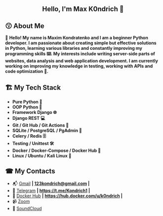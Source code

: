 <h2 align="center">Hello, I'm Max K0ndrich 👋 </h2>


## 😗 About Me

  📝 **Hello! My name is Maxim Kondratenko and I am a beginner Python developer.
  I am passionate about creating simple but effective solutions in Python, learning various libraries and constantly improving my programming skills ⌨️. 
  My interests include writing server-side parts of websites, data analysis and web application development. 
  I am currently working on improving my knowledge in testing, working with APIs and code optimization 🚀.**

## 🏗 My Tech Stack


- **Pure Python 🐍**
- **OOP Python 🔧**
- **Framework Django 🌐**
- **Django REST 💻**
- **Git / Git Hub / Git Actions 🐙**
- **SQLite / PostgreSQL / PgAdmin 💾**
- **Celery / Redis 🗄️**
- **Testing / Unittest 🛠️**
- **Docker / Docker-Compose / Docker Hub 🚢**
- **Linux / Ubuntu / Kali Linux 📂**

## ☎ My Contacts

- 📬 [Gmail](123kondrich@gmail.com)                     **| 123kondrich@gmail.com |**
- 💬 [Telegram](https://t.me/Kondrich1)                 **| https://t.me/Kondrich1 |**
- 🐳 [Docker Hub](https://hub.docker.com/u/k0ndrich)    **| https://hub.docker.com/u/k0ndrich |**
- 📹 [Zoom](https://us05web.zoom.us/launch/chat?src=direct_chat_link&email=123kondrich%40gmail.com)
- 🎵 [SoundCloud](https://soundcloud.com/vw5m0mu9z4yh?utm_source=clipboard&utm_medium=text&utm_campaign=social_sharing)
